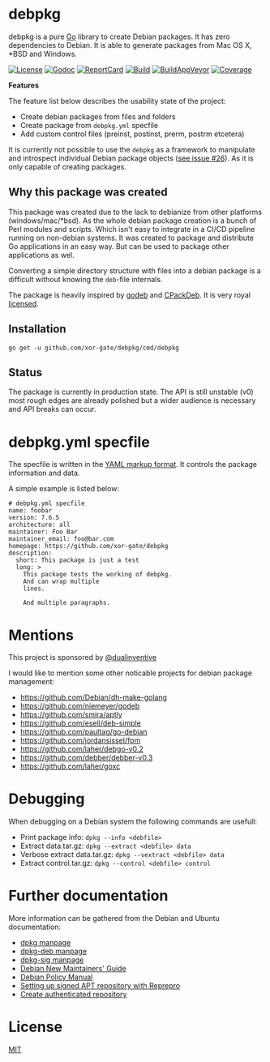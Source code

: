 # debpkg

debpkg is a pure [Go](https://golang.org) library to create Debian packages. It has zero dependencies to
 Debian. It is able to generate packages from Mac OS X, *BSD and Windows. 

[![License][License-Image]][License-Url]
[![Godoc][Godoc-Image]][Godoc-Url]
[![ReportCard][ReportCard-Image]][ReportCard-Url]
[![Build][Build-Status-Image]][Build-Status-Url]
[![BuildAppVeyor][BuildAV-Status-Image]][BuildAV-Status-Url]
[![Coverage][Coverage-Image]][Coverage-Url]

**Features**

The feature list below describes the usability state of the project:

- Create debian packages from files and folders
- Create package from `debpkg.yml` specfile 
- Add custom control files (preinst, postinst, prerm, postrm etcetera)

It is currently not possible to use the `debpkg` as a framework to manipulate and introspect individual Debian package objects ([see issue #26](https://github.com/xor-gate/debpkg/issues/26)). As it is only capable of creating packages.

## Why this package was created

This package was created due to the lack to debianize from other platforms (windows/mac/*bsd).
 As the whole debian package creation is a bunch of Perl modules and scripts. Which isn't easy to integrate in a CI/CD pipeline running on non-debian systems. It was created to package and distribute Go applications in an easy way. But can be used to package other applications as wel.

Converting a simple directory structure with files into a debian package is a difficult without knowing the `deb`-file internals.

The package is heavily inspired by [godeb](https://github.com/niemeyer/godeb) and
 [CPackDeb](https://cmake.org/cmake/help/v3.5/module/CPackDeb.html). It is very royal [licensed](LICENSE).

## Installation

`go get -u github.com/xor-gate/debpkg/cmd/debpkg`

## Status

The package is currently in production state. The API is still unstable (v0) most rough edges are already polished 
 but a wider audience is necessary and API breaks can occur. 

# debpkg.yml specfile

The specfile is written in the [YAML markup format](http://yaml.org/). It controls
 the package information and data.

A simple example is listed below:

```
# debpkg.yml specfile
name: foobar
version: 7.6.5
architecture: all
maintainer: Foo Bar
maintainer_email: foo@bar.com
homepage: https://github.com/xor-gate/debpkg
description:
  short: This package is just a test
  long: >
    This package tests the working of debpkg.
    And can wrap multiple
    lines.

    And multiple paragraphs.
```

# Mentions

This project is sponsored by [@dualinventive](https://github.com/dualinventive)

I would like to mention some other noticable projects for debian package management:

* https://github.com/Debian/dh-make-golang
* https://github.com/niemeyer/godeb
* https://github.com/smira/aptly
* https://github.com/esell/deb-simple
* https://github.com/paultag/go-debian
* https://github.com/jordansissel/fpm
* https://github.com/laher/debgo-v0.2
* https://github.com/debber/debber-v0.3
* https://github.com/laher/goxc

# Debugging

When debugging on a Debian system the following commands are usefull:

* Print package info: `dpkg --info <debfile>`
* Extract data.tar.gz: `dpkg --extract <debfile> data`
* Verbose extract data.tar.gz: `dpkg --vextract <debfile> data`
* Extract control.tar.gz: `dpkg --control <debfile> control`

# Further documentation

More information can be gathered from the Debian and Ubuntu documentation:

* [dpkg manpage](https://manpages.debian.org/cgi-bin/man.cgi?query=dpkg)
* [dpkg-deb manpage](https://manpages.debian.org/cgi-bin/man.cgi?query=dpkg)
* [dpkg-sig manpage](https://manpages.debian.org/cgi-bin/man.cgi?query=dpkg-sig)
* [Debian New Maintainers' Guide](https://www.debian.org/doc/manuals/maint-guide/)
* [Debian Policy Manual](https://www.debian.org/doc/debian-policy/)
* [Setting up signed APT repository with Reprepro](https://wiki.debian.org/SettingUpSignedAptRepositoryWithReprepro)
* [Create authenticated repository](https://help.ubuntu.com/community/CreateAuthenticatedRepository)

# License

[MIT](LICENSE)

[License-Url]: http://opensource.org/licenses/MIT
[License-Image]: https://img.shields.io/npm/l/express.svg
[Stability-Status-Image]: http://badges.github.io/stability-badges/dist/experimental.svg
[Build-Status-Url]: http://travis-ci.org/xor-gate/debpkg
[Build-Status-Image]: https://travis-ci.org/xor-gate/debpkg.svg?branch=master
[BuildAV-Status-Url]: https://ci.appveyor.com/project/xor-gate/debpkg
[BuildAV-Status-Image]: https://ci.appveyor.com/api/projects/status/iuw1j84l33ynxs32?svg=true
[Godoc-Url]: https://godoc.org/github.com/xor-gate/debpkg
[Godoc-Image]: https://godoc.org/github.com/xor-gate/debpkg?status.svg
[ReportCard-Url]: http://goreportcard.com/report/xor-gate/debpkg
[ReportCard-Image]: https://goreportcard.com/badge/github.com/xor-gate/debpkg
[Coverage-Url]: https://coveralls.io/r/xor-gate/debpkg?branch=master
[Coverage-image]: https://img.shields.io/coveralls/xor-gate/debpkg.svg
